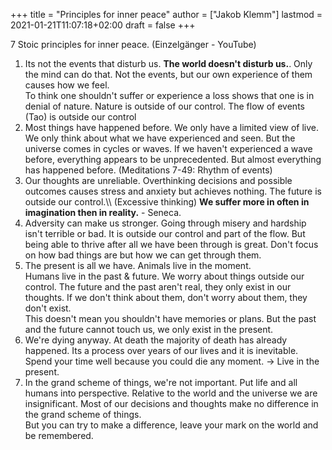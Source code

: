 +++
title = "Principles for inner peace"
author = ["Jakob Klemm"]
lastmod = 2021-01-21T11:07:18+02:00
draft = false
+++

7 Stoic principles for inner peace. (Einzelgänger - YouTube)<br />

1.  Its not the events that disturb us.
    **The world doesn't disturb us.**. Only the mind can do that. Not the events, but
    our own experience of them causes how we feel.<br />
    To think one shouldn't suffer or experience a loss shows that one is in
    denial of nature. Nature is outside of our control. The flow of events (Tao)
    is outside our control
2.  Most things have happened before.
    We only have a limited view of live. We only think about what we have
    experienced and seen. But the universe comes in cycles or waves. If we
    haven't experienced a wave before, everything appears to be unprecedented.
    But almost everything has happened before. (Meditations 7-49: Rhythm of events)
3.  Our thoughts are unreliable.
    Overthinking decisions and possible outcomes causes stress and anxiety but
    achieves nothing. The future is outside our control.\\\\ (Excessive thinking)
    **We suffer more in often in imagination then in reality.** - Seneca.
4.  Adversity can make us stronger.
    Going through misery and hardship isn't terrible or bad. It is outside our
    control and part of the flow. But being able to thrive after all we have
    been through is great. Don't focus on how bad things are but how we can get
    through them.
5.  The present is all we have.
    Animals live in the moment.<br />
    Humans live in the past & future. We worry about things outside our control.
    The future and the past aren't real, they only exist in our thoughts. If we
    don't think about them, don't worry about them, they don't exist.<br />
    This doesn't mean you shouldn't have memories or plans. But the past and the
    future cannot touch us, we only exist in the present.
6.  We're dying anyway.
    At death the majority of death has already happened. Its a process over years
    of our lives and it is inevitable. Spend your time well because you could die
    any moment. -> Live in the present.
7.  In the grand scheme of things, we're not important.
    Put life and all humans into perspective. Relative to the world and the
    universe we are insignificant. Most of our decisions and thoughts make no
    difference in the grand scheme of things.<br />
    But you can try to make a difference, leave your mark on the world and be
    remembered.
